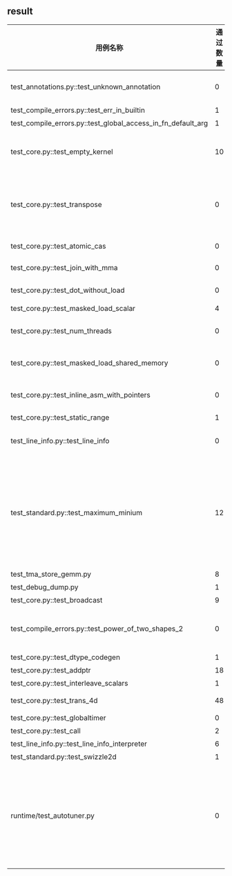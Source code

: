 ## result


| 用例名称                                                         | 通过数量 | 失败数量 | 跳过数量 | 问题定界                                                                                                                                                                              |
| ------------------------------------------------------------ | ---- | ---- | ---- | --------------------------------------------------------------------------------------------------------------------------------------------------------------------------------- |
| test_annotations.py::test_unknown_annotation                 | 0    | 1    | 0    | TA, 传入错误的类型的时候应该报错AttributeError，而不是直接编译失败                                                                                                                                        |
| test_compile_errors.py::test_err_in_builtin                  | 1    | 0    | 0    | 无                                                                                                                                                                                 |
| test_compile_errors.py::test_global_access_in_fn_default_arg | 1    | 0    | 0    | 无                                                                                                                                                                                 |
| test_core.py::test_empty_kernel                              | 10   | 2    | 0    | TA, driver.py 中没有提供'u8'、'u16'的类型映射（涉及函数convert_sigtype_to_int）                                                                                                                    |
| test_core.py::test_transpose                                 | 0    | 12   | 0    | TA, <br>问题归类：<br>1.(11个)ConvertTritonIRToLinalgIR 转换异常导致；<br>2.(1个)[fp8, fp64]不支持                                                                                                 |
| test_core.py::test_atomic_cas                                | 0    | 5    | 0    | BS, ConvertLinalgRToBinary 转换为二进制文件报错                                                                                                                                             |
| test_core.py::test_join_with_mma                             | 0    | 1    | 0    | BS,ConvertLinalgRToBinary 转换为二进制文件报错                                                                                                                                              |
| test_core.py::test_dot_without_load                          | 0    | 2    | 0    | BS, 没有load直接执行tl.dot输出全是0                                                                                                                                                         |
| test_core.py::test_masked_load_scalar                        | 4    | 0    | 0    | 无                                                                                                                                                                                 |
| test_core.py::test_num_threads                               | 0    | 1    | 0    | TA, tl.extra.cuda.num_threads方法是cuda特有，TA暂无该OP                                                                                                                                    |
| test_core.py::test_masked_load_shared_memory                 | 0    | 3    | 0    | TA, ConvertTritonIRToLinalgIR 转换异常导致                                                                                                                                              |
| test_core.py::test_inline_asm_with_pointers                  | 0    | 1    | 0    | TA, ConvertTritonIRToLinalgIR 转换异常导致                                                                                                                                              |
| test_core.py::test_static_range                              | 1    | 0    | 0    | 无                                                                                                                                                                                 |
| test_line_info.py::test_line_info                            | 0    | 0    | 6    | 需要返回NPU用于反汇编的二进制文件和命令，格式等信息。                                                                                                                                                      |
| test_standard.py::test_maximum_minium                        | 12   | 12   | 0    | TA&BS,<br>问题归类: <br>1. (4个)driver.py 中没有提供'u8'、'u16'类型映射<br>2. (4个)精度问题(uint32、uint64)<br>3. (2个)[fp8, fp64]不支持 1<br>4. (2个)ConvertLinalgRToBinary转换报错：not support bf16 type cast |
| test_tma_store_gemm.py                                       | 8    | 0    | 0    | 无                                                                                                                                                                                 |
| test_debug_dump.py                                           | 1    | 0    | 0    | 无                                                                                                                                                                                 |
| test_core.py::test_broadcast                                 | 9    | 3    | 0    | dtype不支持，u8,u16,fp64                                                                                                                                                              |
| test_compile_errors.py::test_power_of_two_shapes_2           | 0    | 1    | 0    | 其他，验证 Triton 是否在编译期强制要求张量形状的每个维度必须是 2 的幂，但是TA正常编译，没有做静态检查                                                                                                                         |
| test_core.py::test_dtype_codegen                             | 1    | 0    | 0    | 无                                                                                                                                                                                 |
| test_core.py::test_addptr                                    | 18   | 6    | 0    | dtype不支持，u8,u16,fp64                                                                                                                                                              |
| test_core.py::test_interleave_scalars                        | 1    | 0    | 0    | 无                                                                                                                                                                                 |
| test_core.py::test_trans_4d                                  | 48   | 48   | 0    | PTA,aclnnArange 不支持DT_INT8                                                                                                                                                        |
| test_core.py::test_globaltimer                               | 0    | 1    | 0    | 其他，TA无globaltimerOP                                                                                                                                                               |
| test_core.py::test_call                                      | 2    | 0    | 0    | 无                                                                                                                                                                                 |
| test_line_info.py::test_line_info_interpreter                | 6    | 0    | 0    | 无                                                                                                                                                                                 |
| test_standard.py::test_swizzle2d                             | 1    | 0    | 0    | 无                                                                                                                                                                                 |
| runtime/test_autotuner.py                                    | 0    | 7    | 0    | TA<br>问题归类: <br>1.（6个）NPU 后端注入元参数，但内核函数签名未用`**kwargs`接收，被`inspect`严格检查拦截。（测试样例中，内核函数添加 `**META`可跑通）<br>2. （1个）非问题，`use_cuda_graph` 是 CUDA 特有，NPU报错。                               |
